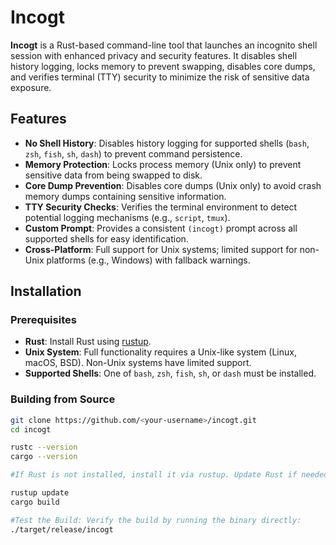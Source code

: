 # Incogt

**Incogt** is a Rust-based command-line tool that launches an incognito shell session with enhanced privacy and security features. It disables shell history logging, locks memory to prevent swapping, disables core dumps, and verifies terminal (TTY) security to minimize the risk of sensitive data exposure.

## Features

- **No Shell History**: Disables history logging for supported shells (`bash`, `zsh`, `fish`, `sh`, `dash`) to prevent command persistence.
- **Memory Protection**: Locks process memory (Unix only) to prevent sensitive data from being swapped to disk.
- **Core Dump Prevention**: Disables core dumps (Unix only) to avoid crash memory dumps containing sensitive information.
- **TTY Security Checks**: Verifies the terminal environment to detect potential logging mechanisms (e.g., `script`, `tmux`).
- **Custom Prompt**: Provides a consistent `(incogt)` prompt across all supported shells for easy identification.
- **Cross-Platform**: Full support for Unix systems; limited support for non-Unix platforms (e.g., Windows) with fallback warnings.

## Installation

### Prerequisites
- **Rust**: Install Rust using [rustup](https://rustup.rs/).
- **Unix System**: Full functionality requires a Unix-like system (Linux, macOS, BSD). Non-Unix systems have limited support.
- **Supported Shells**: One of `bash`, `zsh`, `fish`, `sh`, or `dash` must be installed.

### Building from Source

   ```bash
   git clone https://github.com/<your-username>/incogt.git
   cd incogt
   
   rustc --version
   cargo --version
   
   #If Rust is not installed, install it via rustup. Update Rust if needed:
   
   rustup update
   cargo build

   #Test the Build: Verify the build by running the binary directly:
   ./target/release/incogt